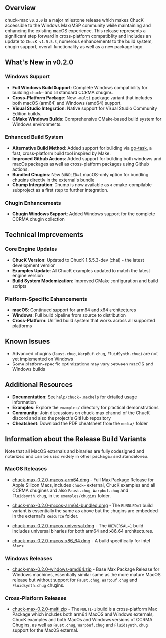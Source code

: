 ## Overview

chuck-max `v0.2.0` is a major milestone release which makes ChucK accessible to the Windows Max/MSP community while maintaining and enhancing the existing macOS experience. This release represents a significant step forward in cross-platform compatibility and includes an update to `ChucK v1.5.5.3`,  numerous enhancements to the build system, chugin support, overall functionality as well as a new package logo.

## What's New in v0.2.0

### Windows Support

- **Full Windows Build Support**: Complete Windows compatibility for building `chuck~` and all standard CCRMA chugins.
- **Cross-Platform Package**: New `-multi` package variant that includes both macOS (arm64) and Windows (amd64) support.
- **Visual Studio Integration**: Native support for Visual Studio Community Edition builds.
- **CMake Windows Builds**: Comprehensive CMake-based build system for Windows environments.

### Enhanced Build System

- **Alternative Build Method**: Added support for building via [go-task](https://taskfile.dev), a fast, cross-platform build tool inspired by Make.
- **Improved Github Actions**: Added support for building both windows and macOs packages as well as cross-platform packages using Github actions.
- **Bundled Chugins**: New `BUNDLED=1` macOS-only option for bundling chugins directly in the external's bundle
- **Chump Integration**: Chump is now available as a cmake-compilable subproject as a first step to further integration.

### Chugin Enhancements

- **Chugin Windows Support**: Added Windows support for the complete CCRMA chugin collection

## Technical Improvements

### Core Engine Updates

- **ChucK Version**: Updated to ChucK 1.5.5.3-dev (chai) - the latest development version
- **Examples Update**: All ChucK examples updated to match the latest engine version
- **Build System Modernization**: Improved CMake configuration and build scripts

### Platform-Specific Enhancements

- **macOS**: Continued support for arm64 and x64 architectures
- **Windows**: Full build pipeline from source to distribution
- **Cross-Platform**: Unified build system that works across all supported platforms

## Known Issues

- Advanced chugins (`Faust.chug`, `WarpBuf.chug`, `FluidSynth.chug`) are not yet implemented on Windows
- Some platform-specific optimizations may vary between macOS and Windows builds

## Additional Resources

- **Documentation**: See `help/chuck~.maxhelp` for detailed usage information
- **Examples**: Explore the `examples/` directory for practical demonstrations
- **Community**: Join discussions on chuck-max channel of the ChucK discord and also the project's GitHub repository
- **Cheatsheet**: Download the PDF cheatsheet from the `media/` folder

## Information about the Release Build Variants

Note that all MacOS externals and binaries are fully codesigned and notarized and can be used widely in other packages and standalones.

### MacOS Releases

- [chuck-max-0.2.0-macos-arm64.dmg](https://github.com/shakfu/chuck-max/releases/download/0.2.0/chuck-max-0.2.0-macos-arm64.dmg) - Full Max Package Release for Apple Silicon Macs, includes `chuck~` external, ChucK examples and all CCRMA chugines and also `Faust.chug`, `Warpbuf.chug` and `Fluidsynth.chug`, in the `examples/chugins` folder.

- [chuck-max-0.2.0-macos-arm64-bundled.dmg](https://github.com/shakfu/chuck-max/releases/download/0.2.0/chuck-max-0.2.0-macos-arm64-bundled.dmg) - The `BUNDLED=1` build variant is essentially the same as above but the chugins are embedded in the external's `Resource` folder.

- [chuck-max-0.2.0-macos-universal.dmg](https://github.com/shakfu/chuck-max/releases/download/0.2.0/chuck-max-0.2.0-macos-universal.dmg) - The `UNIVERSAL=1` build includes universal binaries for both arm64 and x86_64 architectures.

- [chuck-max-0.2.0-macos-x86_64.dmg](https://github.com/shakfu/chuck-max/releases/download/0.2.0/chuck-max-0.2.0-macos-x86_64.dmg) - A build specifically for intel Macs.

### Windows Releases

- [chuck-max-0.2.0-windows-amd64.zip](https://github.com/shakfu/chuck-max/releases/download/0.2.0/chuck-max-0.2.0-windows-amd64.zip) - Base Max Package Release for Windows machines, essentially similar same as the more mature MacOS release but without support for `Faust.chug`, `Warpbuf.chug` and `Fluidsynth.chug` chugins.

### Cross-Platform Releases

- [chuck-max-0.2.0-multi.zip](https://github.com/shakfu/chuck-max/releases/download/0.2.0/chuck-max-0.2.0-multi.zip) - The `MULTI-1` build is a cross-platform Max Package which includes both arm64 MacOS and Windows externals, ChucK examples and both MacOs and Windows versions of CCRMA Chugins, as well as `Faust.chug`, `Warpbuf.chug` and `Fluidsynth.chug` support for the MacOS external.

